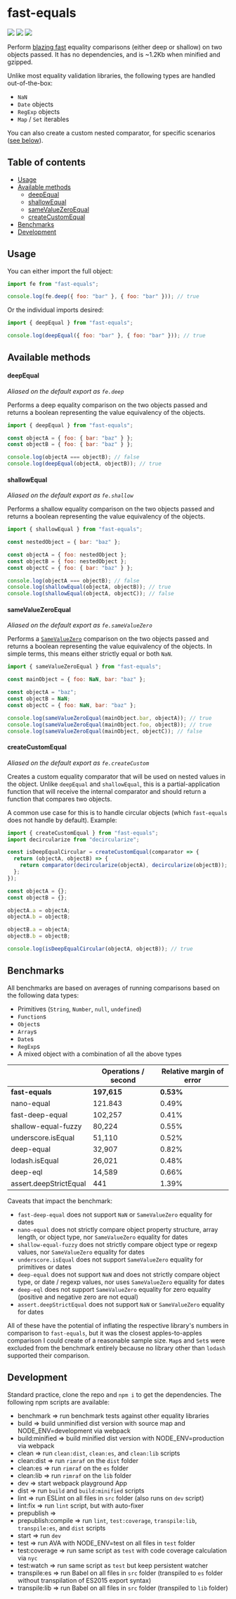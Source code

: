 # fast-equals

<img src="https://img.shields.io/badge/build-passing-brightgreen.svg"/>
<img src="https://img.shields.io/badge/coverage-100%25-brightgreen.svg"/>
<img src="https://img.shields.io/badge/license-MIT-blue.svg"/>

Perform [blazing fast](#benchmarks) equality comparisons (either deep or shallow) on two objects passed. It has no dependencies, and is ~1.2Kb when minified and gzipped.

Unlike most equality validation libraries, the following types are handled out-of-the-box:

* `NaN`
* `Date` objects
* `RegExp` objects
* `Map` / `Set` iterables

You can also create a custom nested comparator, for specific scenarios ([see below](#createcustomequal)).

## Table of contents

* [Usage](#usage)
* [Available methods](#available-methods)
  * [deepEqual](#deepequal)
  * [shallowEqual](#shallowequal)
  * [sameValueZeroEqual](#samevaluezeroequal)
  * [createCustomEqual](#createcustomequal)
* [Benchmarks](#benchmarks)
* [Development](#development)

## Usage

You can either import the full object:

```javascript
import fe from "fast-equals";

console.log(fe.deep({ foo: "bar" }, { foo: "bar" })); // true
```

Or the individual imports desired:

```javascript
import { deepEqual } from "fast-equals";

console.log(deepEqual({ foo: "bar" }, { foo: "bar" })); // true
```

## Available methods

#### deepEqual

_Aliased on the default export as `fe.deep`_

Performs a deep equality comparison on the two objects passed and returns a boolean representing the value equivalency of the objects.

```javascript
import { deepEqual } from "fast-equals";

const objectA = { foo: { bar: "baz" } };
const objectB = { foo: { bar: "baz" } };

console.log(objectA === objectB); // false
console.log(deepEqual(objectA, objectB)); // true
```

#### shallowEqual

_Aliased on the default export as `fe.shallow`_

Performs a shallow equality comparison on the two objects passed and returns a boolean representing the value equivalency of the objects.

```javascript
import { shallowEqual } from "fast-equals";

const nestedObject = { bar: "baz" };

const objectA = { foo: nestedObject };
const objectB = { foo: nestedObject };
const objectC = { foo: { bar: "baz" } };

console.log(objectA === objectB); // false
console.log(shallowEqual(objectA, objectB)); // true
console.log(shallowEqual(objectA, objectC)); // false
```

#### sameValueZeroEqual

_Aliased on the default export as `fe.sameValueZero`_

Performs a [`SameValueZero`](http://ecma-international.org/ecma-262/7.0/#sec-samevaluezero) comparison on the two objects passed and returns a boolean representing the value equivalency of the objects. In simple terms, this means either strictly equal or both `NaN`.

```javascript
import { sameValueZeroEqual } from "fast-equals";

const mainObject = { foo: NaN, bar: "baz" };

const objectA = "baz";
const objectB = NaN;
const objectC = { foo: NaN, bar: "baz" };

console.log(sameValueZeroEqual(mainObject.bar, objectA)); // true
console.log(sameValueZeroEqual(mainObject.foo, objectB)); // true
console.log(sameValueZeroEqual(mainObject, objectC)); // false
```

#### createCustomEqual

_Aliased on the default export as `fe.createCustom`_

Creates a custom equality comparator that will be used on nested values in the object. Unlike `deepEqual` and `shallowEqual`, this is a partial-application function that will receive the internal comparator and should return a function that compares two objects.

A common use case for this is to handle circular objects (which `fast-equals` does not handle by default). Example:

```javascript
import { createCustomEqual } from "fast-equals";
import decircularize from "decircularize";

const isDeepEqualCircular = createCustomEqual(comparator => {
  return (objectA, objectB) => {
    return comparator(decircularize(objectA), decircularize(objectB));
  };
});

const objectA = {};
const objectB = {};

objectA.a = objectA;
objectA.b = objectB;

objectB.a = objectA;
objectB.b = objectB;

console.log(isDeepEqualCircular(objectA, objectB)); // true
```

## Benchmarks

All benchmarks are based on averages of running comparisons based on the following data types:

* Primitives (`String`, `Number`, `null`, `undefined`)
* `Function`s
* `Object`s
* `Array`s
* `Date`s
* `RegExp`s
* A mixed object with a combination of all the above types

|                        | Operations / second | Relative margin of error |
| ---------------------- | ------------------- | ------------------------ |
| **fast-equals**        | **197,615**         | **0.53%**                |
| nano-equal             | 121.843             | 0.49%                    |
| fast-deep-equal        | 102,257             | 0.41%                    |
| shallow-equal-fuzzy    | 80,224              | 0.55%                    |
| underscore.isEqual     | 51,110              | 0.52%                    |
| deep-equal             | 32,907              | 0.82%                    |
| lodash.isEqual         | 26,021              | 0.48%                    |
| deep-eql               | 14,589              | 0.66%                    |
| assert.deepStrictEqual | 441                 | 1.39%                    |

Caveats that impact the benchmark:

* `fast-deep-equal` does not support `NaN` or `SameValueZero` equality for dates
* `nano-equal` does not strictly compare object property structure, array length, or object type, nor `SameValueZero` equality for dates
* `shallow-equal-fuzzy` does not strictly compare object type or regexp values, nor `SameValueZero` equality for dates
* `underscore.isEqual` does not support `SameValueZero` equality for primitives or dates
* `deep-equal` does not support `NaN` and does not strictly compare object type, or date / regexp values, nor uses `SameValueZero` equality for dates
* `deep-eql` does not support `SameValueZero` equality for zero equality (positive and negative zero are not equal)
* `assert.deepStrictEqual` does not support `NaN` or `SameValueZero` equality for dates

All of these have the potential of inflating the respective library's numbers in comparison to `fast-equals`, but it was the closest apples-to-apples comparison I could create of a reasonable sample size. `Map`s and `Set`s were excluded from the benchmark entirely because no library other than `lodash` supported their comparison.

## Development

Standard practice, clone the repo and `npm i` to get the dependencies. The following npm scripts are available:

* benchmark => run benchmark tests against other equality libraries
* build => build unminified dist version with source map and NODE_ENV=development via webpack
* build:minified => build minified dist version with NODE_ENV=production via webpack
* clean => run `clean:dist`, `clean:es`, and `clean:lib` scripts
* clean:dist => run `rimraf` on the `dist` folder
* clean:es => run `rimraf` on the `es` folder
* clean:lib => run `rimraf` on the `lib` folder
* dev => start webpack playground App
* dist => run `build` and `build:minified` scripts
* lint => run ESLint on all files in `src` folder (also runs on `dev` script)
* lint:fix => run `lint` script, but with auto-fixer
* prepublish =>
* prepublish:compile => run `lint`, `test:coverage`, `transpile:lib`, `transpile:es`, and `dist` scripts
* start => run `dev`
* test => run AVA with NODE_ENV=test on all files in `test` folder
* test:coverage => run same script as `test` with code coverage calculation via `nyc`
* test:watch => run same script as `test` but keep persistent watcher
* transpile:es => run Babel on all files in `src` folder (transpiled to `es` folder without transpilation of ES2015 export syntax)
* transpile:lib => run Babel on all files in `src` folder (transpiled to `lib` folder)
